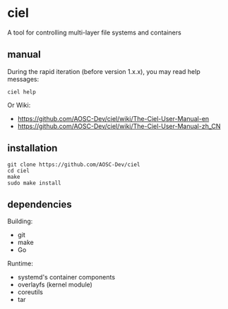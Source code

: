 # ciel
A tool for controlling multi-layer file systems and containers

## manual

During the rapid iteration (before version 1.x.x), you may read help messages:
```
ciel help
```

Or Wiki:
- https://github.com/AOSC-Dev/ciel/wiki/The-Ciel-User-Manual-en
- https://github.com/AOSC-Dev/ciel/wiki/The-Ciel-User-Manual-zh_CN

## installation


```
git clone https://github.com/AOSC-Dev/ciel
cd ciel
make
sudo make install
```

## dependencies

Building:
- git
- make
- Go

Runtime:
- systemd's container components
- overlayfs (kernel module)
- coreutils
- tar
